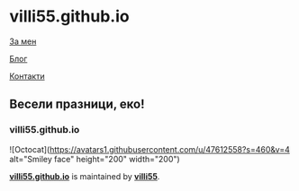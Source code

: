 # villi55.github.io

[За мен](/about.md)

[Блог](/about.md)

[Контакти](/about.md)
 
## Весели празници, еко!

### villi55.github.io

![Octocat](https://avatars1.githubusercontent.com/u/47612558?s=460&v=4 alt="Smiley face" height="200" width="200")

**[villi55.github.io](https://villi55.github.io/)** is maintained by **[villi55](https://github.com/villi55/)**.
